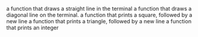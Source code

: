 a function that draws a straight line in the terminal
a function that draws a diagonal line on the terminal.
a function that prints a square, followed by a new line
a function that prints a triangle, followed by a new line
a function that prints an integer
